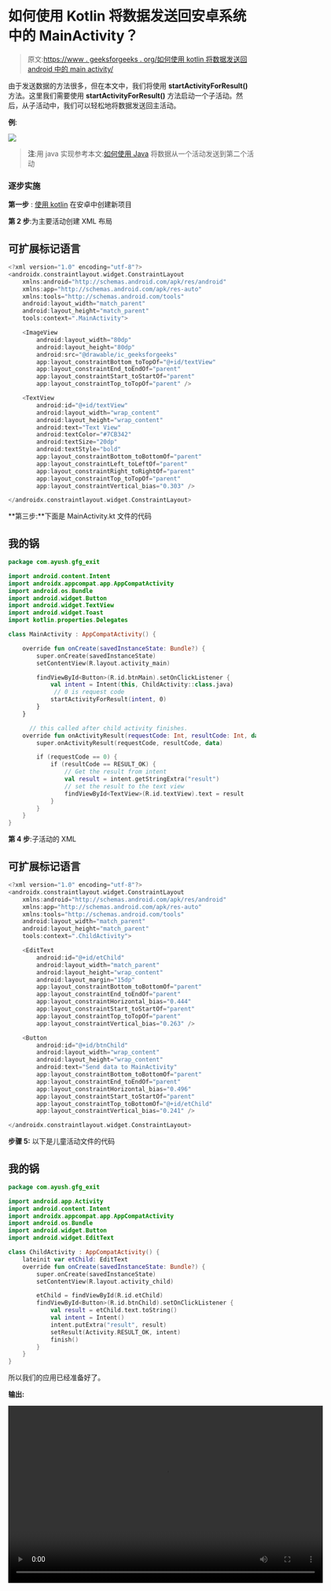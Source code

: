# 如何使用 Kotlin 将数据发送回安卓系统中的 MainActivity？

> 原文:[https://www . geeksforgeeks . org/如何使用 kotlin 将数据发送回 android 中的 main activity/](https://www.geeksforgeeks.org/how-to-send-data-back-to-mainactivity-in-android-using-kotlin/)

由于发送数据的方法很多，但在本文中，我们将使用 **startActivityForResult()** 方法。这里我们需要使用 **startActivityForResult()** 方法启动一个子活动。然后，从子活动中，我们可以轻松地将数据发送回主活动。

**例**:

![](img/5c5375c947d95a87dc60eeed64a53518.png)

> **注**:用 java 实现参考本文:[如何使用 Java](https://www.geeksforgeeks.org/android-how-to-send-data-from-one-activity-to-second-activity/) 将数据从一个活动发送到第二个活动

### 逐步实施

**第一步** : [使用 kotlin](https://www.geeksforgeeks.org/how-to-create-project-in-android-studio-using-kotlin/) 在安卓中创建新项目

**第 2 步**:为主要活动创建 XML 布局

## 可扩展标记语言

```kt
<?xml version="1.0" encoding="utf-8"?>
<androidx.constraintlayout.widget.ConstraintLayout 
    xmlns:android="http://schemas.android.com/apk/res/android"
    xmlns:app="http://schemas.android.com/apk/res-auto"
    xmlns:tools="http://schemas.android.com/tools"
    android:layout_width="match_parent"
    android:layout_height="match_parent"
    tools:context=".MainActivity">

    <ImageView
        android:layout_width="80dp"
        android:layout_height="80dp"
        android:src="@drawable/ic_geeksforgeeks"
        app:layout_constraintBottom_toTopOf="@+id/textView"
        app:layout_constraintEnd_toEndOf="parent"
        app:layout_constraintStart_toStartOf="parent"
        app:layout_constraintTop_toTopOf="parent" />

    <TextView
        android:id="@+id/textView"
        android:layout_width="wrap_content"
        android:layout_height="wrap_content"
        android:text="Text View"
        android:textColor="#7CB342"
        android:textSize="20dp"
        android:textStyle="bold"
        app:layout_constraintBottom_toBottomOf="parent"
        app:layout_constraintLeft_toLeftOf="parent"
        app:layout_constraintRight_toRightOf="parent"
        app:layout_constraintTop_toTopOf="parent"
        app:layout_constraintVertical_bias="0.303" />

</androidx.constraintlayout.widget.ConstraintLayout>
```

**第三步:**下面是 MainActivity.kt 文件的代码

## 我的锅

```kt
package com.ayush.gfg_exit

import android.content.Intent
import androidx.appcompat.app.AppCompatActivity
import android.os.Bundle
import android.widget.Button
import android.widget.TextView
import android.widget.Toast
import kotlin.properties.Delegates

class MainActivity : AppCompatActivity() {

    override fun onCreate(savedInstanceState: Bundle?) {
        super.onCreate(savedInstanceState)
        setContentView(R.layout.activity_main)

        findViewById<Button>(R.id.btnMain).setOnClickListener {
            val intent = Intent(this, ChildActivity::class.java)
             // 0 is request code
            startActivityForResult(intent, 0) 
        }
    }

      // this called after child activity finishes.
    override fun onActivityResult(requestCode: Int, resultCode: Int, data: Intent?) {
        super.onActivityResult(requestCode, resultCode, data)

        if (requestCode == 0) {
            if (resultCode == RESULT_OK) {
                // Get the result from intent
                val result = intent.getStringExtra("result")
                // set the result to the text view
                findViewById<TextView>(R.id.textView).text = result
            }
        }
    }
}
```

**第 4 步**:子活动的 XML

## 可扩展标记语言

```kt
<?xml version="1.0" encoding="utf-8"?>
<androidx.constraintlayout.widget.ConstraintLayout
    xmlns:android="http://schemas.android.com/apk/res/android"
    xmlns:app="http://schemas.android.com/apk/res-auto"
    xmlns:tools="http://schemas.android.com/tools"
    android:layout_width="match_parent"
    android:layout_height="match_parent"
    tools:context=".ChildActivity">

    <EditText
        android:id="@+id/etChild"
        android:layout_width="match_parent"
        android:layout_height="wrap_content"
        android:layout_margin="15dp"
        app:layout_constraintBottom_toBottomOf="parent"
        app:layout_constraintEnd_toEndOf="parent"
        app:layout_constraintHorizontal_bias="0.444"
        app:layout_constraintStart_toStartOf="parent"
        app:layout_constraintTop_toTopOf="parent"
        app:layout_constraintVertical_bias="0.263" />

    <Button
        android:id="@+id/btnChild"
        android:layout_width="wrap_content"
        android:layout_height="wrap_content"
        android:text="Send data to MainActivity"
        app:layout_constraintBottom_toBottomOf="parent"
        app:layout_constraintEnd_toEndOf="parent"
        app:layout_constraintHorizontal_bias="0.496"
        app:layout_constraintStart_toStartOf="parent"
        app:layout_constraintTop_toBottomOf="@+id/etChild"
        app:layout_constraintVertical_bias="0.241" />

</androidx.constraintlayout.widget.ConstraintLayout>
```

**步骤 5:** 以下是儿童活动文件的代码

## 我的锅

```kt
package com.ayush.gfg_exit

import android.app.Activity
import android.content.Intent
import androidx.appcompat.app.AppCompatActivity
import android.os.Bundle
import android.widget.Button
import android.widget.EditText

class ChildActivity : AppCompatActivity() {
    lateinit var etChild: EditText
    override fun onCreate(savedInstanceState: Bundle?) {
        super.onCreate(savedInstanceState)
        setContentView(R.layout.activity_child)

        etChild = findViewById(R.id.etChild)
        findViewById<Button>(R.id.btnChild).setOnClickListener {
            val result = etChild.text.toString()
            val intent = Intent()
            intent.putExtra("result", result)
            setResult(Activity.RESULT_OK, intent)
            finish()
        }
    }
}
```

所以我们的应用已经准备好了。

**输出:**

<video class="wp-video-shortcode" id="video-727183-1" width="640" height="360" preload="metadata" controls=""><source type="video/mp4" src="https://media.geeksforgeeks.org/wp-content/uploads/20211202015350/video_2021-12-02_01-53-30.mp4?_=1">[https://media.geeksforgeeks.org/wp-content/uploads/20211202015350/video_2021-12-02_01-53-30.mp4](https://media.geeksforgeeks.org/wp-content/uploads/20211202015350/video_2021-12-02_01-53-30.mp4)</video>